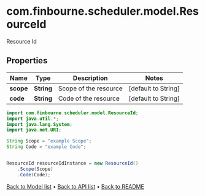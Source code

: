 # com.finbourne.scheduler.model.ResourceId
Resource Id

## Properties

Name | Type | Description | Notes
------------ | ------------- | ------------- | -------------
**scope** | **String** | Scope of the resource | [default to String]
**code** | **String** | Code of the resource | [default to String]

```java
import com.finbourne.scheduler.model.ResourceId;
import java.util.*;
import java.lang.System;
import java.net.URI;

String Scope = "example Scope";
String Code = "example Code";


ResourceId resourceIdInstance = new ResourceId()
    .Scope(Scope)
    .Code(Code);
```


[Back to Model list](../README.md#documentation-for-models) &#8226; [Back to API list](../README.md#documentation-for-api-endpoints) &#8226; [Back to README](../README.md)
